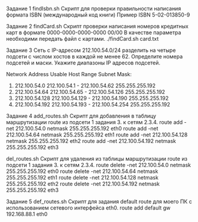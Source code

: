 Задание 1
findIsbn.sh Скрипт для проверки правильности написания формата ISBN  (международный код книги) 
Пример ISBN 5-02-013850-9

Задание 2
findCard.sh Скрипт проверки написания номеров кредитных карт в формате 0000-0000-0000-0000 00/00
В качестве параметра необходими передать файл с картами. 
./findCard.sh card.txt

Задание 3 
Сеть с IP-адресом 212.100.54.0/24 разделить на четыре подсети с числом хостов в каждой не менее 62. 
Определите номера подсетей и маски. Укажите диапазоны IP адресов подсетей.

 Network Address        Usable Host Range               Subnet Mask:
1. 212.100.54.0	    212.100.54.1   - 212.100.54.62      255.255.255.192
2. 212.100.54.64	212.100.54.65  - 212.100.54.126     255.255.255.192
3. 212.100.54.128	212.100.54.129 - 212.100.54.190     255.255.255.192
4. 212.100.54.192	212.100.54.193 - 212.100.54.254     255.255.255.192

Задание 4
add_routes.sh Скрипт для добавления в таблицу маршрутизации route из подсети 1 задания 3. к сетям 2.3.4.
    route add -net 212.100.54.0   netmask 255.255.255.192 eth0
    route add -net 212.100.54.64  netmask 255.255.255.192 eth1
    route add -net 212.100.54.128 netmask 255.255.255.192 eth2
    route add -net 212.100.54.192 netmask 255.255.255.192 eth3

del_routes.sh Скрипт для удаления  из таблицы маршрутизации route из подсети 1 задания 3. к сетям 2.3.4.
    route delete -net 212.100.54.0   netmask 255.255.255.192 eth0
    route delete -net 212.100.54.64  netmask 255.255.255.192 eth1
    route delete -net 212.100.54.128 netmask 255.255.255.192 eth2
    route delete -net 212.100.54.192 netmask 255.255.255.192 eth3

Задание 5
def_routes.sh  Скрипт для задания default route для моего ПК с использованием сетевого интерфейса eth0.
    route add default gw 192.168.88.1 eth0
